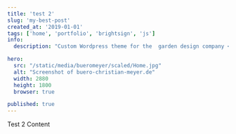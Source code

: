 ```yaml
---
title: 'test 2'
slug: 'my-best-post'
created_at: '2019-01-01'
tags: ['home', 'portfolio', 'brightsign', 'js']
info: 
  description: "Custom Wordpress theme for the  garden design company <q>Büro Christian Meyer</q>."

hero: 
  src: "/static/media/bueromeyer/scaled/Home.jpg"
  alt: "Screenshot of buero-christian-meyer.de"
  width: 2880
  height: 1800
  browser: true

published: true
---
```


Test 2 Content